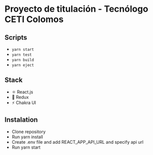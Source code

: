 # Proyecto de titulación - Tecnólogo CETI Colomos


## Scripts
   - `yarn start`
   - `yarn test`
   - `yarn build`
   - `yarn eject`

## Stack
 - ⚛️ React.js
 - 💾 Redux
 - ⚡ Chakra UI

 
 ## Instalation
 - Clone repository
 - Run yarn install
 - Create .env file and add REACT_APP_API_URL and specify api url
 - Run yarn start





